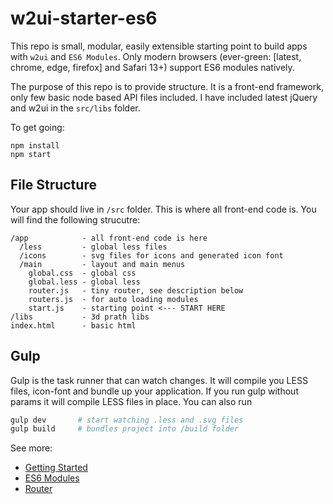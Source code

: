 # w2ui-starter-es6

This repo is small, modular, easily extensible starting point to build apps with `w2ui` and `ES6 Modules`. Only modern browsers (ever-green: [latest, chrome, edge, firefox] and Safari 13+) support ES6 modules natively.

The purpose of this repo is to  provide structure. It is a front-end framework, only few basic node based API files included.  I have included latest jQuery and w2ui in the `src/libs` folder.

To get going:
```
npm install
npm start
```

## File Structure

Your app should live in `/src` folder. This is where all front-end code is. You will find the following strucutre:

```
/app            - all front-end code is here
  /less         - global less files
  /icons        - svg files for icons and generated icon font
  /main         - layout and main menus
    global.css  - global css
    global.less - global less
    router.js   - tiny router, see description below
    routers.js  - for auto loading modules
    start.js    - starting point <--- START HERE
/libs           - 3d prath libs
index.html      - basic html
```

## Gulp

Gulp is the task runner that can watch changes. It will compile you LESS files, icon-font and bundle up your application. If you run gulp without params it will compile LESS files in place. You can also run

```sh
gulp dev       # start watching .less and .svg files
gulp build     # bundles project into /build folder
```

See more:
- [Getting Started](docs/getting-started.md)
- [ES6 Modules](es6-modules.md)
- [Router](router.md)
